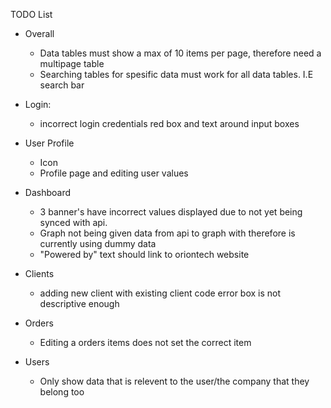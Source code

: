TODO List

- Overall
  - Data tables must show a max of 10 items per page, therefore need a multipage table
  - Searching tables for spesific data must work for all data tables. I.E search bar

- Login:
  - incorrect login credentials red box and text around input boxes

- User Profile
  - Icon
  - Profile page and editing user values

- Dashboard
  - 3 banner's have incorrect values displayed due to not yet being synced with api.
  - Graph not being given data from api to graph with therefore is currently using dummy data
  - "Powered by" text should link to oriontech website

- Clients
  - adding new client with existing client code error box is not descriptive enough

- Orders
  - Editing a orders items does not set the correct item

- Users
  - Only show data that is relevent to the user/the company that they belong too
